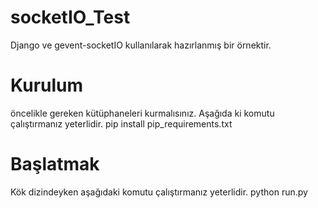 socketIO_Test
========

Django ve gevent-socketIO kullanılarak hazırlanmış bir örnektir.

Kurulum
========
öncelikle gereken kütüphaneleri kurmalısınız. Aşağıda ki komutu çalıştırmanız yeterlidir.
pip install pip_requirements.txt

Başlatmak
========
Kök dizindeyken aşağıdaki komutu çalıştırmanız yeterlidir.
python run.py

